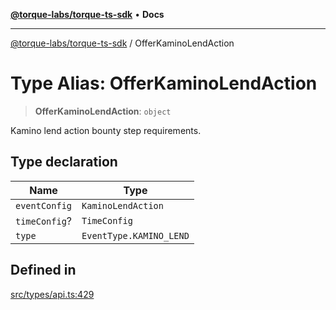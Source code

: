 [**@torque-labs/torque-ts-sdk**](../README.md) • **Docs**

***

[@torque-labs/torque-ts-sdk](../globals.md) / OfferKaminoLendAction

# Type Alias: OfferKaminoLendAction

> **OfferKaminoLendAction**: `object`

Kamino lend action bounty step requirements.

## Type declaration

| Name | Type |
| ------ | ------ |
| `eventConfig` | `KaminoLendAction` |
| `timeConfig`? | `TimeConfig` |
| `type` | `EventType.KAMINO_LEND` |

## Defined in

[src/types/api.ts:429](https://github.com/torque-labs/torque-ts-sdk/blob/e34efdf278512e8a58bacdba966e9cd90b1db20a/src/types/api.ts#L429)
